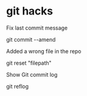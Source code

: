 
# git hacks

Fix last commit message 

git commit --amend

Added a wrong file in the repo 

git reset "filepath"

Show Git commit log

git reflog
